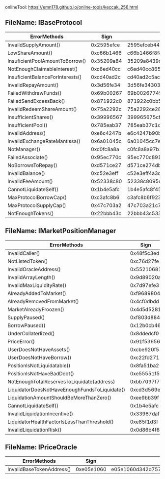 onlineTool: https://emn178.github.io/online-tools/keccak_256.html

## FileName: IBaseProtocol

| ErrorMethods                     | Sign       | Hash                                                             | Used in                                       |
| -------------------------------- | ---------- | ---------------------------------------------------------------- | --------------------------------------------- |
| InvaildSupplyAmount()            | 0x2595efce | 2595efceb4431b1f7d5a813d230c352209efcca8214753a23463ff26774b03dc | HBARProtocol,SFProtocolToken                  |
| LowShareAmount()                 | 0xc66b1466 | c66b1466f8f85c0c9e96f3069d3a3194bda95e3eeac2fed4dbe827ffb37b7efb | HBARProtocol,SFProtocolToken                  |
| InsuficientPoolAmountToBorrow()  | 0x35209a84 | 35209a8439d634f91c77c1ad72091f102c48e896f29a3bae98773cf004b7028a | HBARProtocol,SFProtocolToken                  |
| NotEnoughClaimableInterest()     | 0xc6ed40cc | c6ed40cc865c363efdba6a39fe9981ef8efef64e8f65a31328e5f0359bcba10c | HBARProtocol,SFProtocolToken                  |
| InsuficientBalanceForInterests() | 0xcd40ad2c | cd40ad2c5ac94d7e290ce3b3727906cca1613b707691b95aee8ed0cd41484256 | HBARProtocol,SFProtocolToken                  |
| InvalidRepayAmount()             | 0x3d56fe34 | 3d56fe34303941965edd824673d667627726005c8579d62475e06fbc1484c1d6 | HBARProtocol                                  |
| FailedWithdrawFunds()            | 0x69b00267 | 69b00267745ee835dc007be7f4f24aac1fe3f69fcc7949b7ca878c170e11c0fd | HBARProtocol                                  |
| FailedSendExcessBack()           | 0x871922c0 | 871922c0bb59c5d4a1b90afae3cd2626679d00f107f5fe6e190b9fb7813a5591 | HBARProtocol                                  |
| InvalidRedeemShareAmount()       | 0x75a2292c | 75a2292ce288a2e9dba8547161c5846ea35654f48b31e618276f9bbf6e8229f2 | HBARProtocol,SFProtocolToken                  |
| InsufficientShares()             | 0x39996567 | 399965675cfec4301cbe5ec24fb407575c5a7e4f40d219532068c8e5b35040f9 | HBARProtocol,SFProtocolToken                  |
| InsufficientPool()               | 0x785eab37 | 785eab37c1d893c0b57bae46ba9a8c0c7d4709cdc6d2778f72df5de153c5634d | HBARProtocol,SFProtocolToken                  |
| InvalidAddress()                 | 0xe6c4247b | e6c4247b90bd06996a32d386bb770af9c0018dd1b0ebbb2df2c4499f1eda7b16 | BaseProtocol                                  |
| InvalidExchangeRateMantissa()    | 0x6a01045c | 6a01045cc7ecddf94f0894fa15dc51c7139bc44933c52d4449a0958ce0678f26 | BaseProtocol                                  |
| NotManager()                     | 0xc0fc8a8a | c0fc8a8a97b11b6850e7a210e354944a44a112c976450af0c12088806c8aedcb | BaseProtocol                                  |
| FailedAssociate()                | 0x95ec770c | 95ec770c8917070a34438b7c3f1a50e1732d5ac6cc51937f472be087c6fbcdda | BaseProtocol                                  |
| NoBorrowsToRepay()               | 0xd571ce27 | d571ce274db6d189db02e1c697fd6687f357b98e2f8898105e36d491906b040f | HBARProtocol,SFProtocolToken                  |
| InvalidBalance()                 | 0xc52e3eff | c52e3eff4a3de9692f7e189a77038a4e22e9151cd663cc84107aa4e5e2143e44 | BaseProtocol                                  |
| InvalidFeeAmount()               | 0x52338c80 | 52338c8095c46688a8729f193ed39f9806f6c5d8798f2e4a0604cf836c012c57 | BaseProtocol,HbatProtocol,SFProtocolToken     |
| CannotLiquidateSelf()            | 0x1b4e5afc | 1b4e5afc8f45f0a6563f5c5de3b8decd6bcdce0a496a67949c316d2c1342c5f3 | MarketPositionManager,MarketPositionManagerV2 |
| MaxProtocolBorrowCap()           | 0xc3afc8b6 | c3afc8b6f923fad28170d7cacb9ee1d93f5866aa7706b54e1cf778751c580217 | HBARProtocol,SFProtocolToken                  |
| MaxProtocolSupplyCap()           | 0x47c703a2 | 47c703a21c769eb091f66fe2732b25087966ab1992c3c39ddb7067a07d01395b | HBARProtocol,SFProtocolToken                  |
| NotEnoughTokens()                | 0x22bbb43c | 22bbb43c53322872938cab4136ea7eb16fa3469d6152feda44cc0d18114b7eac | BaseProtocol                                  |

## FileName: IMarketPositionManager

| ErrorMethods                                  | Sign       | Hash                                                             | Used in                                       |
| --------------------------------------------- | ---------- | ---------------------------------------------------------------- | --------------------------------------------- |
| InvalidCaller()                               | 0x48f5c3ed | 48f5c3ed50241a1b6c87d204a25d9d01339cd768de9a714ffbb53a5bb6ad572a | MarketPositionManager,MarketPositionManegerV2 |
| NotListedToken()                              | 0xc76d27fe | c76d27fedb8515267b97c73300dbbd01ed52780d18d5e595dfeed00787480584 | MarketPositionManager,MarketPositionManegerV2 |
| InvalidOracleAddress()                        | 0x55210681 | 552106811589a177428928f9c80309d9a42a932c92eda9a6b328ff41a8ccbf59 | MarketPositionManager,MarketPositionManegerV2 |
| InvalidArrayLength()                          | 0x9d89020a | 9d89020a6060554f8d3c07bb4acf95ad63f2cb33ae7b5a091502e13286ffcdd2 | MarketPositionManager,MarketPositionManegerV2 |
| InvalidMaxLiquidityRate()                     | 0x7d97efe3 | 7d97efe39b2b5194c6543388d0990126f1470aa1453b9f84f1ad4a6bf060d456 | MarketPositionManager,MarketPositionManegerV2 |
| AlreadyAddedToMarket()                        | 0xf9689804 | f968980412253e0a53ed37d24b8b470466007dae804b621ce1d55abaa35a6f31 | MarketPositionManager,MarketPositionManegerV2 |
| AlreadyRemovedFromMarket()                    | 0x4cf0dbdd | 4cf0dbdde15816492431a44a06569a0b8e0b182879514687a117e2bc834eafac | MarketPositionManager,MarketPositionManegerV2 |
| MarketAlreadyFroozen()                        | 0x4d5d5281 | 4d5d5281d7cff88701f048e28c6f2fe60bbd19f43a50631473addbea5aa558ce | MarketPositionManager,MarketPositionManegerV2 |
| SupplyPaused()                                | 0xf803d884 | f803d884f1d3bdf040d2cb64f76bcb5d81f6827eba181c5df785c1429afd1527 | MarketPositionManager,MarketPositionManegerV2 |
| BorrowPaused()                                | 0x12b0cb46 | 12b0cb46009c1abb88941570c13a79b411a671896ef81e3466562ee994383101 | MarketPositionManager,MarketPositionManegerV2 |
| UnderCollaterlized()                          | 0x8ddedcf0 | 8ddedcf0dd407d041a27ecfe41bce96070bd45d3787c069062d232628430ea59 | MarketPositionManager,MarketPositionManegerV2 |
| PriceError()                                  | 0x91f53656 | 91f5365662bc759589ed526e87633f58edfc1b60ea4fbc7eda3aca1fc3f9a405 | MarketPositionManager,MarketPositionManegerV2 |
| UserDoesNotHaveAssets()                       | 0xcbe920f5 | cbe920f589139ff9131aca74eb455a4ae1a21b237dc5d010295e0700d29703c1 | MarketPositionManager,MarketPositionManegerV2 |
| UserDoesNotHaveBorrow()                       | 0xc22fd271 | c22fd271926063f072f9a306373bf27bfb20a7fa264a5654a052debef6058d3d | MarketPositionManager,MarketPositionManegerV2 |
| PositionIsNotLiquidatable()                   | 0x8fa51ba2 | 8fa51ba22dec52adb856618ff8643103b4aa906bcd5b6b02df1c468716c041dc | MarketPositionManager,MarketPositionManegerV2 |
| PositionIsNotHaveBadDebt()                    | 0xe55551f5 | e55551f5f90a448cf43624b707c9faa5a44ccda84e7d68a4fb4731db364ec068 | MarketPositionManager,MarketPositionManegerV2 |
| NotEnoughTotalReservesToLiquidate(address)    | 0xbb7097f7 | bb7097f72c949cf2d36bfa14213544f5600c0fd34a4e64dddb92ce3785b3bcb7 | MarketPositionManager,MarketPositionManegerV2 |
| LiquidatorDoesNotHaveEnoughFundsToLiquidate() | 0xcd3d569e | cd3d569e78961c98e55ed70c5fccae1dde0ec25b457413e31af2898198ad4de6 | MarketPositionManager,MarketPositionManegerV2 |
| LiquidationAmountShouldBeMoreThanZero()       | 0xee9bb39f | ee9bb39f547ca154cdfdafb517d4c7b3d5a3d37ab90e301227631a35e12404ae | MarketPositionManager,MarketPositionManegerV2 |
| CannotLiquidateSelf()                         | 0x1b4e5afc | 1b4e5afc8f45f0a6563f5c5de3b8decd6bcdce0a496a67949c316d2c1342c5f3 | MarketPositionManager,MarketPositionManegerV2 |
| InvalidLiquidationIncentive()                 | 0x33987daf | 33987dafebcbf957930a6b027bb9a41e690ba286837a32919752c6cec24d46b6 | MarketPositionManager,MarketPositionManegerV2 |
| LiquidatorHealthFactorIsLessThanThreshold()   | 0xe85f1d3f | e85f1d3ff0c61badddbbf45b569fb821b2f2d06b4b77ca9840bb77915fb396e3 | MarketPositionManager,MarketPositionManegerV2 |
| InvalidLiquidationRisk()                      | 0x0d86b4f6 | 0d86b4f6eb564cef71026c7a46164d5dd16c9424a02ca77f8e58c16791be9c12 | MarketPositionManager,MarketPositionManegerV2 |

## FileName: IPriceOracle

| ErrorMethods              | Sign       | Hash                                                             | Used in               |
| ------------------------- | ---------- | ---------------------------------------------------------------- | --------------------- |
| InvalidBaseTokenAddress() | 0xe05e1060 | e05e1060d342d757db757e39fd29df3b63e4d27bae99fe4369f692ada57bdd3f | MarketPositionManager |
